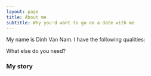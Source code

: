 ```yaml
---
layout: page
title: About me
subtitle: Why you'd want to go on a date with me
---
```


My name is Dinh Van Nam. I have the following qualities:


What else do you need?

### My story

